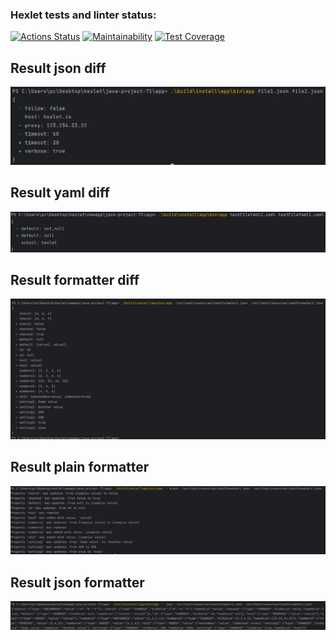 ### Hexlet tests and linter status:
[![Actions Status](https://github.com/CicadaN/java-project-71/actions/workflows/hexlet-check.yml/badge.svg)](https://github.com/CicadaN/java-project-71/actions)
[![Maintainability](https://api.codeclimate.com/v1/badges/31368a68a163e658869f/maintainability)](https://codeclimate.com/github/CicadaN/java-project-71/maintainability)
[![Test Coverage](https://api.codeclimate.com/v1/badges/31368a68a163e658869f/test_coverage)](https://codeclimate.com/github/CicadaN/java-project-71/test_coverage)
## Result json diff
![result.jpg](app%2Fsrc%2Fmain%2Fresources%2Fresult.jpg)


## Result yaml diff
![result_yaml_parser.jpg](app%2Fsrc%2Fmain%2Fresources%2Fresult_yaml_parser.jpg)

## Result formatter diff
![res_formater.jpg](app%2Fsrc%2Fmain%2Fresources%2Fres_formater.jpg)

## Result plain formatter
![plain_format.jpg](app%2Fsrc%2Fmain%2Fresources%2Fplain_format.jpg)

## Result json formatter
![json_res.jpg](app%2Fsrc%2Fmain%2Fresources%2Fjson_res.jpg)
